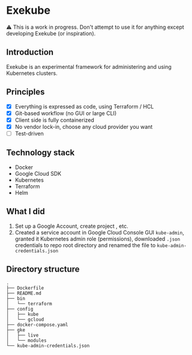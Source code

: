 # Exekube

⚠️ This is a work in progress. Don't attempt to use it for anything except developing Exekube (or inspiration).

## Introduction

Exekube is an experimental framework for administering and using Kubernetes clusters.

## Principles

- [x] Everything is expressed as code, using Terraform / HCL
- [x] Git-based workflow (no GUI or large CLI)
- [x] Client side is fully containerized
- [x] No vendor lock-in, choose any cloud provider you want
- [ ] Test-driven

## Technology stack

- Docker
- Google Cloud SDK
- Kubernetes
- Terraform
- Helm

## What I did

1. Set up a Google Account, create project <my-project-id>, etc.
2. Created a service account in Google Cloud Console GUI `kube-admin`, granted it Kubernetes admin role (permissions), downloaded `.json` credentials to repo root directory and renamed the file to `kube-admin-credentials.json`

## Directory structure

```
.
├── Dockerfile
├── README.md
├── bin
│   └── terraform
├── config
│   ├── kube
│   └── gcloud
├── docker-compose.yaml
├── gke
│   ├── live
│   └── modules
└── kube-admin-credentials.json

```
